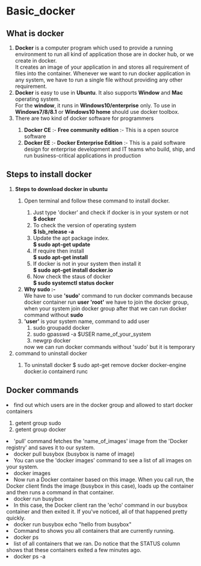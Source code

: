 # Basic_docker
## What is docker 
<ol>
<li>
<strong>Docker</strong> is a computer program which used to provide a running environment to run all kind of application those are in docker hub, or we create in docker.</br>
It creates an image of your application in and stores all requirement of files into the container. Whenever we want to run docker application in any system, we have to run a single file without providing any other requirement.</li>
<li><strong>Docker</strong> is easy to use in <strong>Ubuntu</strong>. It also supports <strong>Window</strong> and <strong>Mac</strong> operating system.</br>
For the <strong>window</strong>, it runs in <strong>Windows10/enterprise</strong> only. To use in <strong>Windows7/8/8.1</strong> or <strong>Windows10 home</strong> should use docker toolbox.</li>
<li>There are two kind of docker software for programmers</li>
<ol>
<li><strong>Docker CE</strong> :- <strong>Free community edition</strong> :- This is a open source software </li>
<li><strong>Docker EE</strong> :- <strong>Docker Enterprise Edition</strong> :- This is a paid software design for enterprise development and IT teams who build, ship, and run business-critical applications in production </li>
</ol>
</ol>

## Steps to install docker
<ol>
<li><strong>Steps to download docker in ubuntu</strong></li>
<ol>
<li>Open terminal and follow these command to install docker.</li>
<ol>
<li>Just type 'docker' and check if docker is  in your system or not</br> 
    <strong>$ docker</strong></li> 
<li>To check the version of operating system</br>
    <strong>$ lsb_release -a</strong> </li>
<li>Update the apt package index.</br>
    <strong>$ sudo apt-get update</strong></li>
<li>If require then install </br>
    <strong>$ sudo apt-get install </strong></li>
<li>If docker is not in your system then install it </br>
    <strong>$ sudo apt-get install docker.io</strong></li>
<li>Now check the staus of docker </br>
    <strong>$ sudo systemctl status docker</strong> </li>
 </ol>  
 
<li><strong>Why sudo :-</strong> </br>
We have to use <strong>'sudo'</strong> command to run docker commands because docker container run  <strong>user 'root'</strong> we have to join the docker group, when your system join docker group after that we can  run docker command without <strong>sudo</strong></li>
<li><strong>'user'</strong> is your system name, command to add user </br>
  <ol>
      <li>sudo groupadd docker</li>
      <li>sudo gpasswd -a $USER name_of_your_system</li>
      <li>newgrp docker</li>
  </ol>
     now we can run docker commands without 'sudo' but it is temporary</li></ol>
<li>command to uninstall docker</li>
 <ol>
<li>To uninstall docker  $ sudo apt-get remove docker docker-engine docker.io containerd runc</li>
</ol>
</ol>

## Docker commands
<li>find out which users are in the docker group and allowed to start docker containers</li>
 <ol><li>getent group sudo</li>
     <li>getent group docker</li></ol>

<li>'pull' command fetches the 'name_of_images' image from the 'Docker registry' and saves it to our system.
 <li>docker pull busybox (busybox is name of image)</li></li>

<li>You can use the 'docker images' command to see a list of all images on your system.</li>
<li>docker images</li></li>


<li>Now run a Docker container based on this image. When you call run, the Docker client finds the image (busybox in this case), loads up the container and then runs a command in that container. 
<li>docker run busybox</li></li>

<li>In this case, the Docker client  ran the 'echo' command in our busybox container and then exited it. If you've noticed, all of that happened pretty quickly.
<li>docker run busybox echo "hello from busybox"</li></li>

<li>Command to shows you all containers that are currently running.
<li>docker ps</li></li>

<li>list of all containers that we ran. Do notice that the STATUS column shows that these containers exited a few minutes ago.
<li>docker ps -a</li></li>
</ol>
